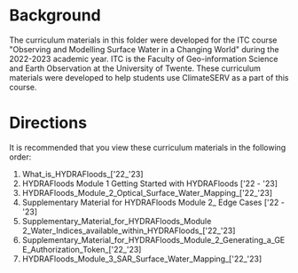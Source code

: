 # Background 

The curriculum materials in this folder were developed for the ITC course "Observing and Modelling Surface Water in a Changing World" during the 2022-2023 academic year. ITC is the Faculty of Geo-information Science and Earth Observation at the University of Twente. These curriculum materials were developed to help students use ClimateSERV as a part of this course.

# Directions
It is recommended that you view these curriculum materials in the following order:

1. What_is_HYDRAFloods_['22_'23]
2. HYDRAFloods Module 1 Getting Started with HYDRAFloods ['22 - '23]
3. HYDRAFloods_Module_2_Optical_Surface_Water_Mapping_['22_'23]
4. Supplementary Material for HYDRAFloods Module 2_ Edge Cases ['22 - '23]
5. Supplementary_Material_for_HYDRAFloods_Module 2_Water_Indices_available_within_HYDRAFloods_['22_'23]
6. Supplementary_Material_for_HYDRAFloods_Module_2_Generating_a_GEE_Authorization_Token_['22_'23]
7. HYDRAFloods_Module_3_SAR_Surface_Water_Mapping_['22_'23]

